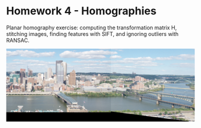 # Homework 4 - Homographies
Planar homography exercise: computing the transformation matrix H, stitching images, finding features with SIFT, and ignoring outliers with RANSAC.

![Result example](https://raw.githubusercontent.com/gilshm/ee046746/master/hw4/imgs/panorama_example.png)
